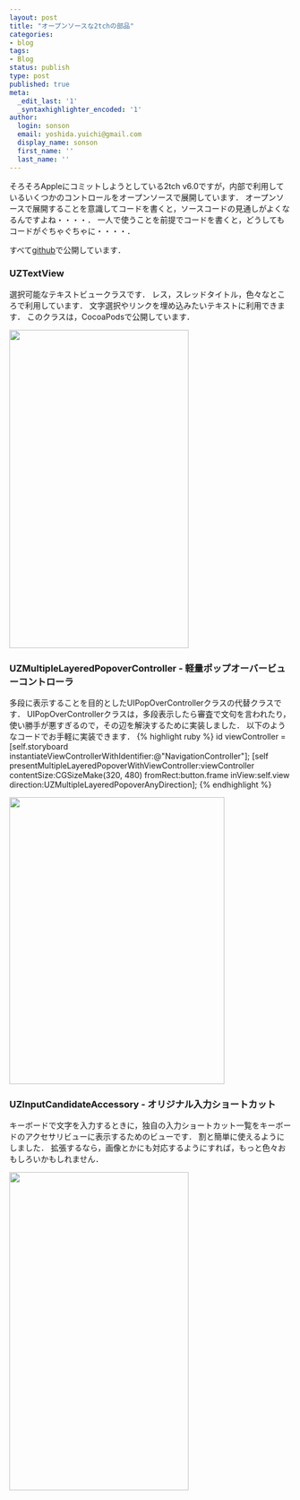 ```yaml
---
layout: post
title: "オープンソースな2tchの部品"
categories:
- blog
tags:
- Blog
status: publish
type: post
published: true
meta:
  _edit_last: '1'
  _syntaxhighlighter_encoded: '1'
author:
  login: sonson
  email: yoshida.yuichi@gmail.com
  display_name: sonson
  first_name: ''
  last_name: ''
---
```


そろそろAppleにコミットしようとしている2tch v6.0ですが，内部で利用しているいくつかのコントロールをオープンソースで展開しています． オープンソースで展開することを意識してコードを書くと，ソースコードの見通しがよくなるんですよね・・・・． 一人で使うことを前提でコードを書くと，どうしてもコードがぐちゃぐちゃに・・・・．

すべて<a href="https://github.com/sonsongithub" target="_blank">github</a>で公開しています．

### UZTextView
選択可能なテキストビュークラスです． レス，スレッドタイトル，色々なところで利用しています． 文字選択やリンクを埋め込みたいテキストに利用できます． このクラスは，CocoaPodsで公開しています．

<img src="{{ site.url }}/assets//UZTextView.gif" width="320" height="568" class="aligncenter" />

### UZMultipleLayeredPopoverController - 軽量ポップオーバービューコントローラ
多段に表示することを目的としたUIPopOverControllerクラスの代替クラスです． UIPopOverControllerクラスは，多段表示したら審査で文句を言われたり，使い勝手が悪すぎるので，その辺を解決するために実装しました． 以下のようなコードでお手軽に実装できます．
{% highlight ruby %}
id viewController = [self.storyboard instantiateViewControllerWithIdentifier:@"NavigationController"];
[self presentMultipleLayeredPopoverWithViewController:viewController
                                          contentSize:CGSizeMake(320, 480)
                                             fromRect:button.frame
                                               inView:self.view
                                            direction:UZMultipleLayeredPopoverAnyDirection];
{% endhighlight %}

<img src="{{ site.url }}/assets//UZMultipleLayeredPopoverController.gif" width="384" height="512" class="aligncenter" /></p>

### UZInputCandidateAccessory - オリジナル入力ショートカット
キーボードで文字を入力するときに，独自の入力ショートカット一覧をキーボードのアクセサリビューに表示するためのビューです． 割と簡単に使えるようにしました． 拡張するなら，画像とかにも対応するようにすれば，もっと色々おもしろいかもしれません．

<img src="{{ site.url }}/assets//UZInputCandidateAccessory.gif" width="320" height="568" class="aligncenter" />